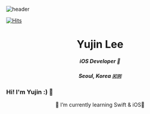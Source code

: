 ![header](https://capsule-render.vercel.app/api?type=waving&color=ACF1E5&height=200&section=header&text=YUJINNEE&fontSize=80)

[![Hits](https://hits.seeyoufarm.com/api/count/incr/badge.svg?url=https%3A%2F%2Fgithub.com%2Fyujinnee&count_bg=%23DED0FF&title_bg=%239E9E9E&icon=&icon_color=%23E7E7E7&title=hits&edge_flat=false)](https://hits.seeyoufarm.com)



<h1 align='center'> Yujin Lee </h1>
<h5 align='center'> iOS Developer  </h5>
<h5 align='center'> Seoul, Korea 🇰🇷 </h5>

### Hi! I'm Yujin :) 👋 
<center>🌱 I’m currently learning Swift & iOS</center>
